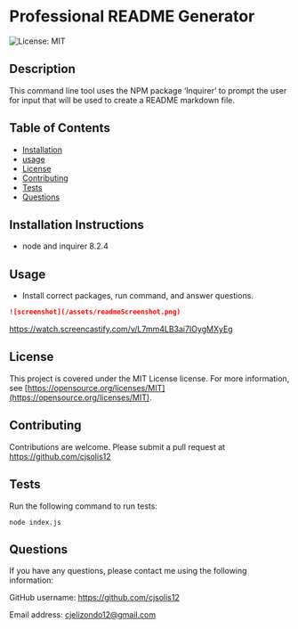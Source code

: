 
   # Professional README Generator
![License: MIT](https://img.shields.io/badge/License-MIT-yellow.svg)
 

   ## Description
   This command line tool uses the NPM package ‘Inquirer’ to prompt the user for input that will be used to create a README markdown file.
 
   ## Table of Contents 
   - [Installation](#installation)
   - [usage](#usage)
   - [License](#license)
   - [Contributing](#contributing)
   - [Tests](#tests)
   - [Questions](#questions)
 

   ## Installation Instructions
   - node and inquirer 8.2.4
 

   ## Usage
   - Install correct packages, run command, and answer questions.
  
   ```md
   ![screenshot](/assets/readmeScreenshot.png)
   ```
 
   https://watch.screencastify.com/v/L7mm4LB3ai7IOygMXyEg
   
   ## License
This project is covered under the MIT License license.
     For more information, see [https://opensource.org/licenses/MIT](https://opensource.org/licenses/MIT).

 

   ## Contributing
   Contributions are welcome. 
   Please submit a pull request at https://github.com/cjsolis12
 
   
   ## Tests
   Run the following command to run tests:
   ```
   node index.js
   ```
   
 
   ## Questions
   If you have any questions, please contact me using the following information:
 
   GitHub username: https://github.com/cjsolis12
 
   Email address: cjelizondo12@gmail.com
 